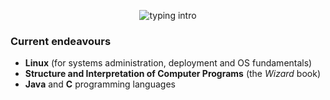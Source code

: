 <p align="center">
<img src="https://readme-typing-svg.herokuapp.com?color=08CE90&center=true&vCenter=true&lines=Hello+there!;My+name's+Clovis!;I+study+Computer+Science;" alt="typing intro">
</p>

### Current endeavours
- **Linux** (for systems administration, deployment and OS fundamentals)
- **Structure and Interpretation of Computer Programs** (the *Wizard* book)
- **Java** and **C** programming languages

<!--
### Upcoming endeavours
- Set up **i3**, **Tmux**, and **Fzf** on my personal machine
--->
